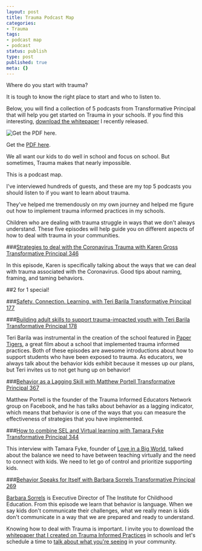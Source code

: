 ```yaml
---
layout: post
title: Trauma Podcast Map
categories:
- Trauma
tags:
- podcast map
- podcast
status: publish
type: post
published: true
meta: {}
---
```


Where do you start with trauma?

It is tough to know the right place to start and who to listen to.

Below, you will find a collection of 5 podcasts from Transformative Principal that will help you get started on Trauma in your schools. If you find this interesting, 
[download the whitepaper](https://pages.jethrojones.com) I recently released.












































  

    
  
    
![Get the PDF here.](/squarespace_images/content_v1_4fffa949e4b0b4590d67b4e7_1622049689340-09BSA125J588G9JUNAEC_Trauma+Podcast+Map.jpg_)
        
          
        

        
          
          
Get the 
[PDF here](https://www.dropbox.com/s/0f5jlh3djspep3l/Trauma%20Podcast%20Map-2.pdf?dl=0).
  


  



We all want our kids to do well in school and focus on school. But sometimes, Trauma makes that nearly impossible.

This is a podcast map.

I've interviewed hundreds of guests, and these are my top 5 podcasts you should listen to if you want to learn about trauma.

They've helped me tremendously on my own journey and helped me figure out how to implement trauma informed practices in my schools.

Children who are dealing with trauma struggle in ways that we don't always understand. These five episodes will help guide you on different aspects of how to deal with trauma in your communities.

###[Strategies to deal with the Coronavirus Trauma with Karen Gross Transformative Principal 346](https://jethrojones.com/podcast/episode346/)


In this episode, Karen is specifically talking about the ways that we can deal with trauma associated with the Coronavirus. Good tips about naming, framing, and taming behaviors.

##2 for 1 special!


###[Safety. Connection. Learning. with Teri Barila Transformative Principal 177](https://www.jethrojones.com/podcast/episode177)


###[Building adult skills to support trauma-impacted youth with Teri Barila Transformative Principal 178](https://jethrojones.com/podcast/episode178/)


Teri Barila was instrumental in the creation of the school featured in 
[Paper Tigers](https://www.imdb.com/title/tt4076258/), a great film about a school that implemented trauma informed practices. Both of these episodes are awesome introductions about how to support students who have been exposed to trauma. As educators, we always talk about the behavior kids exhibit because it messes up our plans, but Teri invites us to not get hung up on behavior!

###[Behavior as a Lagging Skill with Matthew Portell Transformative Principal 367](https://jethrojones.com/podcast/episode367)


Matthew Portell is the founder of the Trauma Informed Educators Network group on Facebook, and he has talks about behavior as a lagging indicator, which means that behavior is one of the ways that you can measure the effectiveness of strategies that you have implemented.

###[How to combine SEL and Virtual learning with Tamara Fyke Transformative Principal 344](https://jethrojones.com/podcast/episode344)


This interview with Tamara Fyke, founder of 
[Love in a Big World](https://loveinabigworld.org), talked about the balance we need to have between teaching virtually and the need to connect with kids. We need to let go of control and prioritize supporting kids.

###[Behavior Speaks for Itself with Barbara Sorrels Transformative Principal 269](https://jethrojones.com/podcast/episode269/)


[Barbara Sorrels](http://www.drbarbarasorrels.com/) is Executive Director of The Institute for Childhood Education. From this episode we learn that behavior is language. When we say kids don't communicate their challenges, what we really mean is kids don't communicate in a way that we are prepared and ready to understand.

Knowing how to deal with Trauma is important. I invite you to download the 
[whitepaper that I created on Trauma Informed Practices](https://transformative-principal.ck.page/055ea4227e) in schools and let's schedule a time to 
[talk about what you're seeing](http://calendly.com/jethro-jones/let-s-talk-trauma) in your community.
